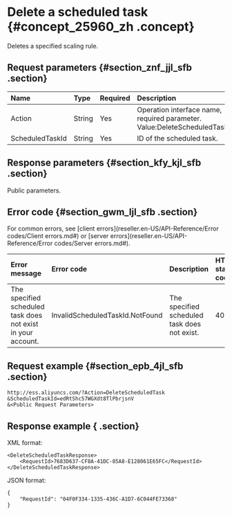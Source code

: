 # Delete a scheduled task {#concept_25960_zh .concept}

Deletes a specified scaling rule.

## Request parameters {#section_znf_jjl_sfb .section}

|Name|Type|Required|Description|
|:---|:---|:-------|:----------|
|Action|String|Yes|Operation interface name, required parameter. Value:DeleteScheduledTask.|
|ScheduledTaskId|String|Yes|ID of the scheduled task.|

## Response parameters {#section_kfy_kjl_sfb .section}

Public parameters.

## Error code {#section_gwm_ljl_sfb .section}

For common errors, see [client errors](reseller.en-US/API-Reference/Error codes/Client errors.md#) or [server errors](reseller.en-US/API-Reference/Error codes/Server errors.md#).

|Error message|Error code|Description|HTTP status codes|
|:------------|:---------|:----------|:----------------|
|The specified scheduled task does not exist in your account.|InvalidScheduledTaskId.NotFound|The specified scheduled task does not exist.|404|

## Request example {#section_epb_4jl_sfb .section}

```
http://ess.aliyuncs.com/?Action=DeleteScheduledTask
&ScheduledTaskId=edRtShc57WGXdt8TlPbrjsnV
&<Public Request Parameters>
```

## Response example { .section}

XML format:

```
<DeleteScheduledTaskResponse>
    <RequestId>7683D637-CF8A-41DC-85A8-E128061E65FC</RequestId>
</DeleteScheduledTaskResponse>
```

JSON format:

```
{
    "RequestId": "04F0F334-1335-436C-A1D7-6C044FE73368"
}
```

